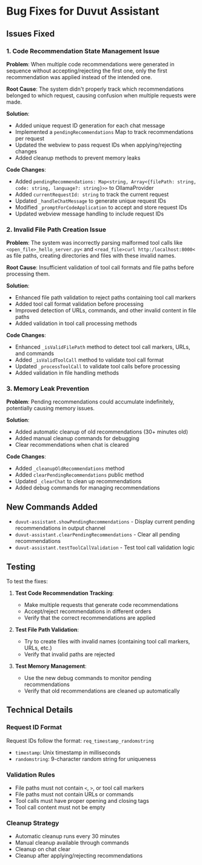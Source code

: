 # Bug Fixes for Duvut Assistant

## Issues Fixed

### 1. Code Recommendation State Management Issue

**Problem**: When multiple code recommendations were generated in sequence without accepting/rejecting the first one, only the first recommendation was applied instead of the intended one.

**Root Cause**: The system didn't properly track which recommendations belonged to which request, causing confusion when multiple requests were made.

**Solution**: 
- Added unique request ID generation for each chat message
- Implemented a `pendingRecommendations` Map to track recommendations per request
- Updated the webview to pass request IDs when applying/rejecting changes
- Added cleanup methods to prevent memory leaks

**Code Changes**:
- Added `pendingRecommendations: Map<string, Array<{filePath: string, code: string, language?: string}>>` to OllamaProvider
- Added `currentRequestId: string` to track the current request
- Updated `_handleChatMessage` to generate unique request IDs
- Modified `_promptForCodeApplication` to accept and store request IDs
- Updated webview message handling to include request IDs

### 2. Invalid File Path Creation Issue

**Problem**: The system was incorrectly parsing malformed tool calls like `<open_file>_hello_server.py<` and `<read_file>curl http:/localhost:8000<` as file paths, creating directories and files with these invalid names.

**Root Cause**: Insufficient validation of tool call formats and file paths before processing them.

**Solution**:
- Enhanced file path validation to reject paths containing tool call markers
- Added tool call format validation before processing
- Improved detection of URLs, commands, and other invalid content in file paths
- Added validation in tool call processing methods

**Code Changes**:
- Enhanced `_isValidFilePath` method to detect tool call markers, URLs, and commands
- Added `_isValidToolCall` method to validate tool call format
- Updated `_processToolCall` to validate tool calls before processing
- Added validation in file handling methods

### 3. Memory Leak Prevention

**Problem**: Pending recommendations could accumulate indefinitely, potentially causing memory issues.

**Solution**:
- Added automatic cleanup of old recommendations (30+ minutes old)
- Added manual cleanup commands for debugging
- Clear recommendations when chat is cleared

**Code Changes**:
- Added `_cleanupOldRecommendations` method
- Added `clearPendingRecommendations` public method
- Updated `_clearChat` to clean up recommendations
- Added debug commands for managing recommendations

## New Commands Added

- `duvut-assistant.showPendingRecommendations` - Display current pending recommendations in output channel
- `duvut-assistant.clearPendingRecommendations` - Clear all pending recommendations
- `duvut-assistant.testToolCallValidation` - Test tool call validation logic

## Testing

To test the fixes:

1. **Test Code Recommendation Tracking**:
   - Make multiple requests that generate code recommendations
   - Accept/reject recommendations in different orders
   - Verify that the correct recommendations are applied

2. **Test File Path Validation**:
   - Try to create files with invalid names (containing tool call markers, URLs, etc.)
   - Verify that invalid paths are rejected

3. **Test Memory Management**:
   - Use the new debug commands to monitor pending recommendations
   - Verify that old recommendations are cleaned up automatically

## Technical Details

### Request ID Format
Request IDs follow the format: `req_timestamp_randomstring`
- `timestamp`: Unix timestamp in milliseconds
- `randomstring`: 9-character random string for uniqueness

### Validation Rules
- File paths must not contain `<`, `>`, or tool call markers
- File paths must not contain URLs or commands
- Tool calls must have proper opening and closing tags
- Tool call content must not be empty

### Cleanup Strategy
- Automatic cleanup runs every 30 minutes
- Manual cleanup available through commands
- Cleanup on chat clear
- Cleanup after applying/rejecting recommendations
